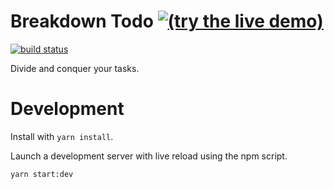 # Breakdown Todo [![(try the live demo)](https://img.shields.io/badge/live%20demo-try%20it-brightgreen.svg)](https://y0hy0h.github.io/breakdown/)

[![build status](https://travis-ci.org/Y0hy0h/breakdown.svg?branch=master)](https://travis-ci.org/Y0hy0h/breakdown)

Divide and conquer your tasks.

# Development

Install with `yarn install`.

Launch a development server with live reload using the npm script.
```bash
yarn start:dev
```